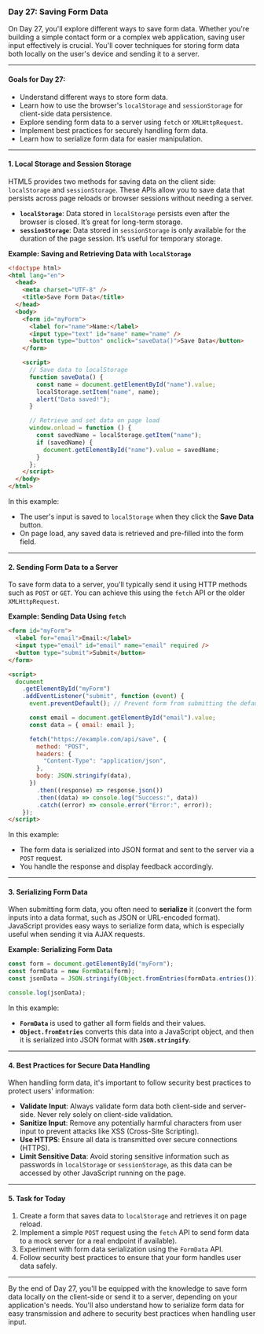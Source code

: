 ### Day 27: Saving Form Data

On Day 27, you'll explore different ways to save form data. Whether you're building a simple contact form or a complex web application, saving user input effectively is crucial. You'll cover techniques for storing form data both locally on the user's device and sending it to a server.

---

#### Goals for Day 27:

- Understand different ways to store form data.
- Learn how to use the browser's `localStorage` and `sessionStorage` for client-side data persistence.
- Explore sending form data to a server using `fetch` or `XMLHttpRequest`.
- Implement best practices for securely handling form data.
- Learn how to serialize form data for easier manipulation.

---

#### 1. Local Storage and Session Storage

HTML5 provides two methods for saving data on the client side: `localStorage` and `sessionStorage`. These APIs allow you to save data that persists across page reloads or browser sessions without needing a server.

- **`localStorage`**: Data stored in `localStorage` persists even after the browser is closed. It’s great for long-term storage.
- **`sessionStorage`**: Data stored in `sessionStorage` is only available for the duration of the page session. It’s useful for temporary storage.

**Example: Saving and Retrieving Data with `localStorage`**

```html
<!doctype html>
<html lang="en">
  <head>
    <meta charset="UTF-8" />
    <title>Save Form Data</title>
  </head>
  <body>
    <form id="myForm">
      <label for="name">Name:</label>
      <input type="text" id="name" name="name" />
      <button type="button" onclick="saveData()">Save Data</button>
    </form>

    <script>
      // Save data to localStorage
      function saveData() {
        const name = document.getElementById("name").value;
        localStorage.setItem("name", name);
        alert("Data saved!");
      }

      // Retrieve and set data on page load
      window.onload = function () {
        const savedName = localStorage.getItem("name");
        if (savedName) {
          document.getElementById("name").value = savedName;
        }
      };
    </script>
  </body>
</html>
```

In this example:

- The user's input is saved to `localStorage` when they click the **Save Data** button.
- On page load, any saved data is retrieved and pre-filled into the form field.

---

#### 2. Sending Form Data to a Server

To save form data to a server, you'll typically send it using HTTP methods such as `POST` or `GET`. You can achieve this using the `fetch` API or the older `XMLHttpRequest`.

**Example: Sending Data Using `fetch`**

```html
<form id="myForm">
  <label for="email">Email:</label>
  <input type="email" id="email" name="email" required />
  <button type="submit">Submit</button>
</form>

<script>
  document
    .getElementById("myForm")
    .addEventListener("submit", function (event) {
      event.preventDefault(); // Prevent form from submitting the default way

      const email = document.getElementById("email").value;
      const data = { email: email };

      fetch("https://example.com/api/save", {
        method: "POST",
        headers: {
          "Content-Type": "application/json",
        },
        body: JSON.stringify(data),
      })
        .then((response) => response.json())
        .then((data) => console.log("Success:", data))
        .catch((error) => console.error("Error:", error));
    });
</script>
```

In this example:

- The form data is serialized into JSON format and sent to the server via a `POST` request.
- You handle the response and display feedback accordingly.

---

#### 3. Serializing Form Data

When submitting form data, you often need to **serialize** it (convert the form inputs into a data format, such as JSON or URL-encoded format). JavaScript provides easy ways to serialize form data, which is especially useful when sending it via AJAX requests.

**Example: Serializing Form Data**

```javascript
const form = document.getElementById("myForm");
const formData = new FormData(form);
const jsonData = JSON.stringify(Object.fromEntries(formData.entries()));

console.log(jsonData);
```

In this example:

- **`FormData`** is used to gather all form fields and their values.
- **`Object.fromEntries`** converts this data into a JavaScript object, and then it is serialized into JSON format with **`JSON.stringify`**.

---

#### 4. Best Practices for Secure Data Handling

When handling form data, it's important to follow security best practices to protect users' information:

- **Validate Input**: Always validate form data both client-side and server-side. Never rely solely on client-side validation.
- **Sanitize Input**: Remove any potentially harmful characters from user input to prevent attacks like XSS (Cross-Site Scripting).
- **Use HTTPS**: Ensure all data is transmitted over secure connections (HTTPS).
- **Limit Sensitive Data**: Avoid storing sensitive information such as passwords in `localStorage` or `sessionStorage`, as this data can be accessed by other JavaScript running on the page.

---

#### 5. Task for Today

1. Create a form that saves data to `localStorage` and retrieves it on page reload.
2. Implement a simple `POST` request using the `fetch` API to send form data to a mock server (or a real endpoint if available).
3. Experiment with form data serialization using the `FormData` API.
4. Follow security best practices to ensure that your form handles user data safely.

---

By the end of Day 27, you'll be equipped with the knowledge to save form data locally on the client-side or send it to a server, depending on your application's needs. You'll also understand how to serialize form data for easy transmission and adhere to security best practices when handling user input.
